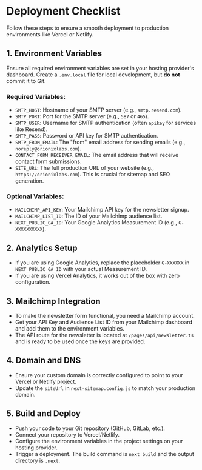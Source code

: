 # Deployment Checklist

Follow these steps to ensure a smooth deployment to production environments like Vercel or Netlify.

## 1. Environment Variables

Ensure all required environment variables are set in your hosting provider's dashboard. Create a `.env.local` file for local development, but **do not** commit it to Git.

### Required Variables:
-   `SMTP_HOST`: Hostname of your SMTP server (e.g., `smtp.resend.com`).
-   `SMTP_PORT`: Port for the SMTP server (e.g., `587` or `465`).
-   `SMTP_USER`: Username for SMTP authentication (often `apikey` for services like Resend).
-   `SMTP_PASS`: Password or API key for SMTP authentication.
-   `SMTP_FROM_EMAIL`: The "from" email address for sending emails (e.g., `noreply@orionixlabs.com`).
-   `CONTACT_FORM_RECEIVER_EMAIL`: The email address that will receive contact form submissions.
-   `SITE_URL`: The full production URL of your website (e.g., `https://orionixlabs.com`). This is crucial for sitemap and SEO generation.

### Optional Variables:
-   `MAILCHIMP_API_KEY`: Your Mailchimp API key for the newsletter signup.
-   `MAILCHIMP_LIST_ID`: The ID of your Mailchimp audience list.
-   `NEXT_PUBLIC_GA_ID`: Your Google Analytics Measurement ID (e.g., `G-XXXXXXXXXX`).

## 2. Analytics Setup

-   If you are using Google Analytics, replace the placeholder `G-XXXXXX` in `NEXT_PUBLIC_GA_ID` with your actual Measurement ID.
-   If you are using Vercel Analytics, it works out of the box with zero configuration.

## 3. Mailchimp Integration

-   To make the newsletter form functional, you need a Mailchimp account.
-   Get your API Key and Audience List ID from your Mailchimp dashboard and add them to the environment variables.
-   The API route for the newsletter is located at `/pages/api/newsletter.ts` and is ready to be used once the keys are provided.

## 4. Domain and DNS

-   Ensure your custom domain is correctly configured to point to your Vercel or Netlify project.
-   Update the `siteUrl` in `next-sitemap.config.js` to match your production domain.

## 5. Build and Deploy

-   Push your code to your Git repository (GitHub, GitLab, etc.).
-   Connect your repository to Vercel/Netlify.
-   Configure the environment variables in the project settings on your hosting provider.
-   Trigger a deployment. The build command is `next build` and the output directory is `.next`.
